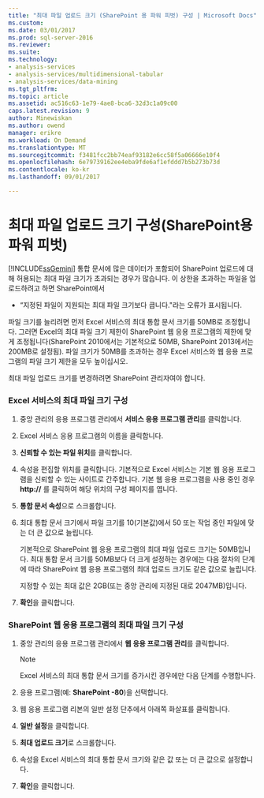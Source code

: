 ```yaml
---
title: "최대 파일 업로드 크기 (SharePoint 용 파워 피벗) 구성 | Microsoft Docs"
ms.custom: 
ms.date: 03/01/2017
ms.prod: sql-server-2016
ms.reviewer: 
ms.suite: 
ms.technology:
- analysis-services
- analysis-services/multidimensional-tabular
- analysis-services/data-mining
ms.tgt_pltfrm: 
ms.topic: article
ms.assetid: ac516c63-1e79-4ae8-bca6-32d3c1a09c00
caps.latest.revision: 9
author: Minewiskan
ms.author: owend
manager: erikre
ms.workload: On Demand
ms.translationtype: MT
ms.sourcegitcommit: f3481fcc2bb74eaf93182e6cc58f5a06666e10f4
ms.openlocfilehash: 6e79739162ee4eba9fde6af1efddd7b5b273b73d
ms.contentlocale: ko-kr
ms.lasthandoff: 09/01/2017

---
```

# <a name="configure-maximum-file-upload-size-power-pivot-for-sharepoint"></a>최대 파일 업로드 크기 구성(SharePoint용 파워 피벗)
  [!INCLUDE[ssGemini](../../includes/ssgemini-md.md)] 통합 문서에 많은 데이터가 포함되어 SharePoint 업로드에 대해 허용되는 최대 파일 크기가 초과되는 경우가 많습니다. 이 상한을 초과하는 파일을 업로드하려고 하면 SharePoint에서  
  
-   “지정된 파일이 지원되는 최대 파일 크기보다 큽니다."라는 오류가 표시됩니다.  
  
 파일 크기를 늘리려면 먼저 Excel 서비스의 최대 통합 문서 크기를 50MB로 조정합니다. 그러면 Excel의 최대 파일 크기 제한이 SharePoint 웹 응용 프로그램의 제한에 맞게 조정됩니다(SharePoint 2010에서는 기본적으로 50MB, SharePoint 2013에서는 200MB로 설정됨). 파일 크기가 50MB를 초과하는 경우 Excel 서비스와 웹 응용 프로그램의 파일 크기 제한을 모두 높이십시오.  
  
 최대 파일 업로드 크기를 변경하려면 SharePoint 관리자여야 합니다.  
  
### <a name="configure-maximum-file-size-for-excel-services"></a>Excel 서비스의 최대 파일 크기 구성  
  
1.  중앙 관리의 응용 프로그램 관리에서 **서비스 응용 프로그램 관리**를 클릭합니다.  
  
2.  Excel 서비스 응용 프로그램의 이름을 클릭합니다.  
  
3.  **신뢰할 수 있는 파일 위치**를 클릭합니다.  
  
4.  속성을 편집할 위치를 클릭합니다. 기본적으로 Excel 서비스는 기본 웹 응용 프로그램을 신뢰할 수 있는 사이트로 간주합니다. 기본 웹 응용 프로그램을 사용 중인 경우 **http://** 를 클릭하여 해당 위치의 구성 페이지를 엽니다.  
  
5.  **통합 문서 속성**으로 스크롤합니다.  
  
6.  최대 통합 문서 크기에서 파일 크기를 10(기본값)에서 50 또는 작업 중인 파일에 맞는 더 큰 값으로 늘립니다.  
  
     기본적으로 SharePoint 웹 응용 프로그램의 최대 파일 업로드 크기는 50MB입니다. 최대 통합 문서 크기를 50MB보다 더 크게 설정하는 경우에는 다음 절차의 단계에 따라 SharePoint 웹 응용 프로그램의 최대 업로드 크기도 같은 값으로 늘립니다.  
  
     지정할 수 있는 최대 값은 2GB(또는 중앙 관리에 지정된 대로 2047MB)입니다.  
  
7.  **확인**을 클릭합니다.  
  
### <a name="configure-maximum-file-size-for-a-sharepoint-web-application"></a>SharePoint 웹 응용 프로그램의 최대 파일 크기 구성  
  
1.  중앙 관리의 응용 프로그램 관리에서 **웹 응용 프로그램 관리**를 클릭합니다.  
  
    > [!NOTE]  
    >  Excel 서비스의 최대 통합 문서 크기를 증가시킨 경우에만 다음 단계를 수행합니다.  
  
2.  응용 프로그램(예: **SharePoint -80**)을 선택합니다.  
  
3.  웹 응용 프로그램 리본의 일반 설정 단추에서 아래쪽 화살표를 클릭합니다.  
  
4.  **일반 설정**을 클릭합니다.  
  
5.  **최대 업로드 크기**로 스크롤합니다.  
  
6.  속성을 Excel 서비스의 최대 통합 문서 크기와 같은 값 또는 더 큰 값으로 설정합니다.  
  
7.  **확인**을 클릭합니다.  
  
  

